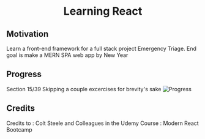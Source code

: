 <h1 align="center">Learning React</h1>

## Motivation
Learn a front-end framework for a full stack project Emergency Triage.
End goal is make a MERN SPA web app by New Year

## Progress
Section 15/39
Skipping a couple excercises for brevity's sake
![Progress](https://progress-bar.dev/30/?title=completed)


## Credits
Credits to : Colt Steele and Colleagues in the Udemy Course : Modern React Bootcamp

